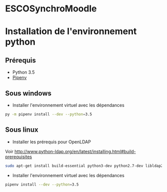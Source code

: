 # ESCOSynchroMoodle

# Installation de l'environnement python

## Prérequis

 - Python 3.5
 - [Pipenv](https://github.com/pypa/pipenv)

## Sous windows

- Installer l'environnement virtuel avec les dépendances

```bash
py -m pipenv install --dev --python=3.5
```

## Sous linux

- Installer les prérequis pour OpenLDAP

Voir http://www.python-ldap.org/en/latest/installing.html#build-prerequisites

```bash
sudo apt-get install build-essential python3-dev python2.7-dev libldap2-dev libsasl2-dev
```

- Installer l'environnement virtuel avec les dépendances

```bash
pipenv install --dev --python=3.5
```

